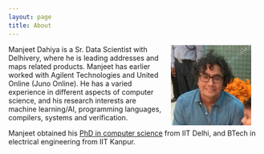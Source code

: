 ```yaml
---
layout: page
title: About
---
```


<img src="/assets/manjeetdahiya.jpg" alt="Manjeet Dahiya" style="float:right;margin-right:20px;margin-left:10px" width="160">

Manjeet Dahiya is a Sr. Data Scientist with Delhivery, where he is leading
addresses and maps related products.
Manjeet has earlier worked with Agilent Technologies and United Online (Juno Online).
He has a varied experience in different aspects of computer science, and
his research interests are machine learning/AI, programming languages,
compilers, systems and verification.


Manjeet obtained his
[PhD in computer science](http://www.cse.iitd.ernet.in/~dahiya)
from IIT Delhi, and BTech
in electrical engineering from IIT Kanpur.